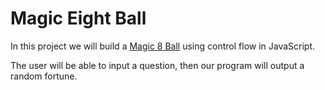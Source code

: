 # Magic Eight Ball

In this project we will build a [Magic 8 Ball](https://en.wikipedia.org/wiki/Magic_8_Ball)
 using control flow in JavaScript.

The user will be able to input a question, then our program will output a random fortune.
